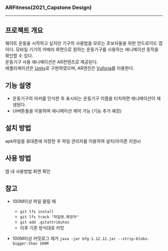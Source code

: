 ### ARFitness(2021_Capstone Design)
-----------------------
## 프로젝트 개요
웨이트 운동을 시작하고 싶지만 기구의 사용법을 모르는 초보자들을 위한 안드로이드 앱이다.
모바일 기기의 카메라 화면으로 원하는 운동기구를 사용하는 애니메이션 동작을 확인할 수 있다.  
운동기구 사용 애니메이션은 AR컨텐츠로 제공된다.  
애플리케이션은 [Unity](https://unity.com/kr)로 구현하였으며, AR엔진은 [Vuforia](https://developer.vuforia.com/)를 이용한다.  

## 기능 설명
- 운동기구의 마커를 인식한 후 표시되는 운동기구 이름을 터치하면 애니메이션이 재생된다.
- UI버튼들을 이용하여 애니메이션 제어 가능
(기능 추가 예정)

## 설치 방법
apk파일을 휴대폰에 저장한 후 파일 관리자를 이용하여 설치(아이폰 지원x)

## 사용 방법
앱 내 사용방법 화면 확인

## 참고

- 100M이상 파일 올릴 때  
  - `git lfs install`  
  - `git lfs track "파일명.확장자"`  
  - `git add .gitattributes`  
  - 이후 기존 방식대로 커밋  

- 100M이상 커밋로그 제거
`java -jar bfg-1.12.12.jar --strip-blobs-bigger-than 100M`
